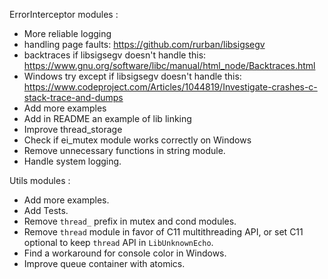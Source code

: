 ErrorInterceptor modules :
  * More reliable logging
  * handling page faults: https://github.com/rurban/libsigsegv
  * backtraces if libsigsegv doesn't handle this: https://www.gnu.org/software/libc/manual/html_node/Backtraces.html
  * Windows try except if libsigsegv doesn't handle this: https://www.codeproject.com/Articles/1044819/Investigate-crashes-c-stack-trace-and-dumps
  * Add more examples
  * Add in README an example of lib linking
  * Improve thread_storage
  * Check if ei_mutex module works correctly on Windows
  * Remove unnecessary functions in string module.
  * Handle system logging.

Utils modules :
  * Add more examples.
  * Add Tests.
  * Remove `thread_` prefix in mutex and cond modules.
  * Remove `thread` module in favor of C11 multithreading API, or set C11 optional to keep `thread` API in `LibUnknownEcho`.
  * Find a workaround for console color in Windows.
  * Improve queue container with atomics.